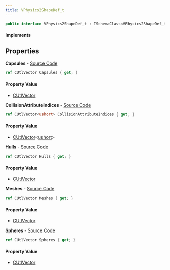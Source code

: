 ```yaml
---
title: VPhysics2ShapeDef_t
---
```


```csharp
public interface VPhysics2ShapeDef_t : ISchemaClass<VPhysics2ShapeDef_t>, ISchemaField, ISchemaClass, INativeHandle
```

#### Implements

## Properties

**Capsules** - [Source Code](https://github.com/swiftly-solution/swiftlys2/blob/master/managed/src/SwiftlyS2.Generated/Schemas/Interfaces/VPhysics2ShapeDef_t.cs#L20)

```csharp
ref CUtlVector Capsules { get; }
```

#### Property Value

- [CUtlVector](/docs/api/shared/natives/cutlvector)

**CollisionAttributeIndices** - [Source Code](https://github.com/swiftly-solution/swiftlys2/blob/master/managed/src/SwiftlyS2.Generated/Schemas/Interfaces/VPhysics2ShapeDef_t.cs#L28)

```csharp
ref CUtlVector<ushort> CollisionAttributeIndices { get; }
```

#### Property Value

- [CUtlVector](/docs/api/shared/natives/cutlvector-1)<[ushort](https://learn.microsoft.com/dotnet/api/system.uint16)>

**Hulls** - [Source Code](https://github.com/swiftly-solution/swiftlys2/blob/master/managed/src/SwiftlyS2.Generated/Schemas/Interfaces/VPhysics2ShapeDef_t.cs#L23)

```csharp
ref CUtlVector Hulls { get; }
```

#### Property Value

- [CUtlVector](/docs/api/shared/natives/cutlvector)

**Meshes** - [Source Code](https://github.com/swiftly-solution/swiftlys2/blob/master/managed/src/SwiftlyS2.Generated/Schemas/Interfaces/VPhysics2ShapeDef_t.cs#L26)

```csharp
ref CUtlVector Meshes { get; }
```

#### Property Value

- [CUtlVector](/docs/api/shared/natives/cutlvector)

**Spheres** - [Source Code](https://github.com/swiftly-solution/swiftlys2/blob/master/managed/src/SwiftlyS2.Generated/Schemas/Interfaces/VPhysics2ShapeDef_t.cs#L17)

```csharp
ref CUtlVector Spheres { get; }
```

#### Property Value

- [CUtlVector](/docs/api/shared/natives/cutlvector)


